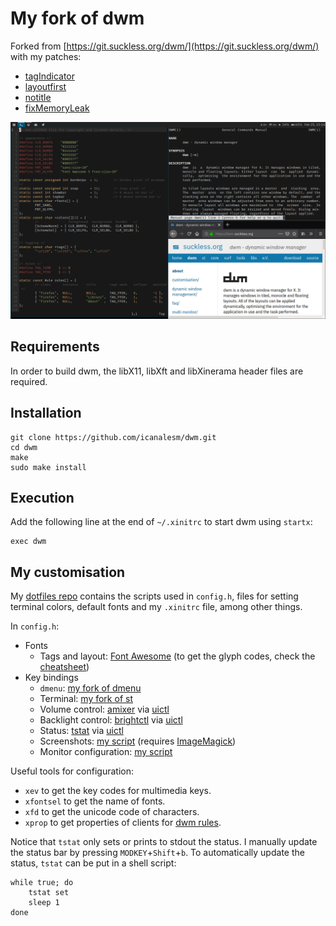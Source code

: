 # My fork of dwm

Forked from [https://git.suckless.org/dwm/](https://git.suckless.org/dwm/) with my patches:

* [tagIndicator](https://github.com/icanalesm/dwm/tree/tagIndicator)
* [layoutfirst](https://github.com/icanalesm/dwm/tree/layoutfirst)
* [notitle](https://github.com/icanalesm/dwm/tree/notitle)
* [fixMemoryLeak](https://github.com/icanalesm/dwm/tree/fixMemoryLeak)

![mydwm](img/mydwm.png)


## Requirements

In order to build dwm, the libX11, libXft and libXinerama header files are required.

## Installation

```
git clone https://github.com/icanalesm/dwm.git
cd dwm
make
sudo make install
```


## Execution

Add the following line at the end of `~/.xinitrc` to start dwm using `startx`:
```
exec dwm
```


## My customisation

My [dotfiles repo](https://github.com/icanalesm/dotfiles) contains the scripts used in `config.h`, files for setting terminal colors, default fonts and my `.xinitrc` file, among other things.

In `config.h`:

* Fonts
  - Tags and layout: [Font Awesome](https://github.com/FortAwesome/Font-Awesome) (to get the glyph codes, check the [cheatsheet](https://www.fontawesome.com/cheatsheet))
* Key bindings
  - `dmenu`: [my fork of dmenu](https://github.com/icanalesm/dmenu)
  - Terminal: [my fork of st](https://github.com/icanalesm/st)
  - Volume control: [amixer](http://www.alsa-project.org) via [uictl](https://github.com/icanalesm/uictl)
  - Backlight control: [brightctl](https://github.com/icanalesm/brightctl) via [uictl](https://github.com/icanalesm/uictl)
  - Status: [tstat](https://github.com/icanalesm/tstat) via [uictl](https://github.com/icanalesm/uictl)
  - Screenshots: [my script](https://github.com/icanalesm/dotfiles/blob/master/.local/bin/scrshot) (requires [ImageMagick](https://www.imagemagick.org/))
  - Monitor configuration: [my script](https://github.com/icanalesm/dotfiles/blob/master/.local/bin/monctl)

Useful tools for configuration:

* `xev` to get the key codes for multimedia keys.
* `xfontsel` to get the name of fonts.
* `xfd` to get the unicode code of characters.
* `xprop` to get properties of clients for [dwm rules](https://dwm.suckless.org/customisation/rules).

Notice that `tstat` only sets or prints to stdout the status. I manually update the status bar by pressing `MODKEY`+`Shift`+`b`. To automatically update the status, `tstat` can be put in a shell script:
```
while true; do
	tstat set
	sleep 1
done
```

